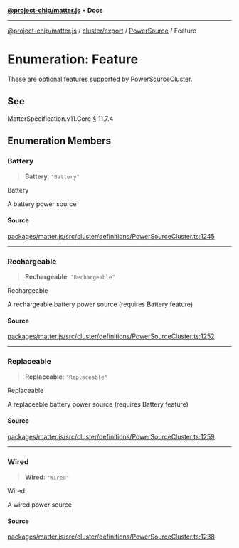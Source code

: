 [**@project-chip/matter.js**](../../../../../README.md) • **Docs**

***

[@project-chip/matter.js](../../../../../modules.md) / [cluster/export](../../../README.md) / [PowerSource](../README.md) / Feature

# Enumeration: Feature

These are optional features supported by PowerSourceCluster.

## See

MatterSpecification.v11.Core § 11.7.4

## Enumeration Members

### Battery

> **Battery**: `"Battery"`

Battery

A battery power source

#### Source

[packages/matter.js/src/cluster/definitions/PowerSourceCluster.ts:1245](https://github.com/project-chip/matter.js/blob/7a8cbb56b87d4ccf34bec5a9a95ab40a1711324f/packages/matter.js/src/cluster/definitions/PowerSourceCluster.ts#L1245)

***

### Rechargeable

> **Rechargeable**: `"Rechargeable"`

Rechargeable

A rechargeable battery power source (requires Battery feature)

#### Source

[packages/matter.js/src/cluster/definitions/PowerSourceCluster.ts:1252](https://github.com/project-chip/matter.js/blob/7a8cbb56b87d4ccf34bec5a9a95ab40a1711324f/packages/matter.js/src/cluster/definitions/PowerSourceCluster.ts#L1252)

***

### Replaceable

> **Replaceable**: `"Replaceable"`

Replaceable

A replaceable battery power source (requires Battery feature)

#### Source

[packages/matter.js/src/cluster/definitions/PowerSourceCluster.ts:1259](https://github.com/project-chip/matter.js/blob/7a8cbb56b87d4ccf34bec5a9a95ab40a1711324f/packages/matter.js/src/cluster/definitions/PowerSourceCluster.ts#L1259)

***

### Wired

> **Wired**: `"Wired"`

Wired

A wired power source

#### Source

[packages/matter.js/src/cluster/definitions/PowerSourceCluster.ts:1238](https://github.com/project-chip/matter.js/blob/7a8cbb56b87d4ccf34bec5a9a95ab40a1711324f/packages/matter.js/src/cluster/definitions/PowerSourceCluster.ts#L1238)
